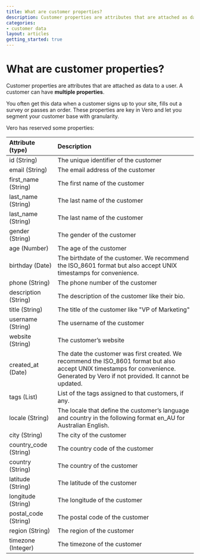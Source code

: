 ```yaml
---
title: What are customer properties?
description: Customer properties are attributes that are attached as data to a user. A customer can have multiple properties. 
categories:
- customer data
layout: articles
getting_started: true
---
```


# What are customer properties?

Customer properties are attributes that are attached as data to a user. A customer can have **multiple properties**. 

You often get this data when a customer signs up to your site, fills out a survey or passes an order. These properties are key in Vero and let you segment your customer base with granularity.

Vero has reserved some properties:

|  Attribute (type) | Description |
|:--|:--|
| id (String) | The unique identifier of the customer |
| email (String) | The email address of the customer |
| first_name (String) | The first name of the customer |
| last_name (String) | The last name of the customer |
| last_name (String) | The last name of the customer |
| gender (String) | The gender of the customer |
| age (Number) | The age of the customer |
| birthday (Date) | The birthdate of the customer. We recommend the ISO_8601 format but also accept UNIX timestamps for convenience. |
| phone (String) | The phone number of the customer |
| description (String) | The description of the customer like their bio. |
| title (String) | The title of the customer like "VP of Marketing" |
| username (String) | The username of the customer |
| website (String) | The customer’s website |
| created_at (Date) | The date the customer was first created. We recommend the ISO_8601 format but also accept UNIX timestamps for convenience. Generated by Vero if not provided. It cannot be updated. |
| tags (List) | List of the tags assigned to that customers, if any. |
| locale (String) | The locale that define the customer’s language and country in the following format en_AU for Australian English. |
| city (String) | The city of the customer |
| country_code (String) | The country code of the customer |
| country (String) | The country of the customer |
| latitude (String) | The latitude of the customer |
| longitude (String) | The longitude of the customer |
| postal_code (String) | The postal code of the customer |
| region (String) | The region of the customer |
| timezone (Integer) | The timezone of the customer |